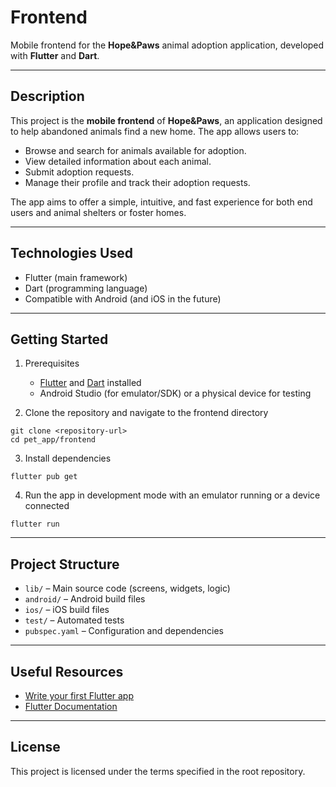 # Frontend

Mobile frontend for the **Hope&Paws** animal adoption application, developed with **Flutter** and **Dart**.

---

## Description

This project is the **mobile frontend** of **Hope&Paws**, an application designed to help abandoned animals find a new home. The app allows users to:

- Browse and search for animals available for adoption.
- View detailed information about each animal.
- Submit adoption requests.
- Manage their profile and track their adoption requests.

The app aims to offer a simple, intuitive, and fast experience for both end users and animal shelters or foster homes.

---

## Technologies Used

- Flutter (main framework)
- Dart (programming language)
- Compatible with Android (and iOS in the future)

---

## Getting Started

1. Prerequisites  
    - [Flutter](https://docs.flutter.dev/get-started/install) and [Dart](https://dart.dev/get-dart) installed
    - Android Studio (for emulator/SDK) or a physical device for testing

2. Clone the repository and navigate to the frontend directory

```
git clone <repository-url>
cd pet_app/frontend
```

3. Install dependencies

```
flutter pub get
```

4. Run the app in development mode with an emulator running or a device connected

```
flutter run
```

---

## Project Structure

- `lib/` – Main source code (screens, widgets, logic)
- `android/` – Android build files
- `ios/` – iOS build files
- `test/` – Automated tests
- `pubspec.yaml` – Configuration and dependencies

---

## Useful Resources

- [Write your first Flutter app](https://docs.flutter.dev/get-started/codelab)  
- [Flutter Documentation](https://docs.flutter.dev/)

---

## License

This project is licensed under the terms specified in the root repository.
